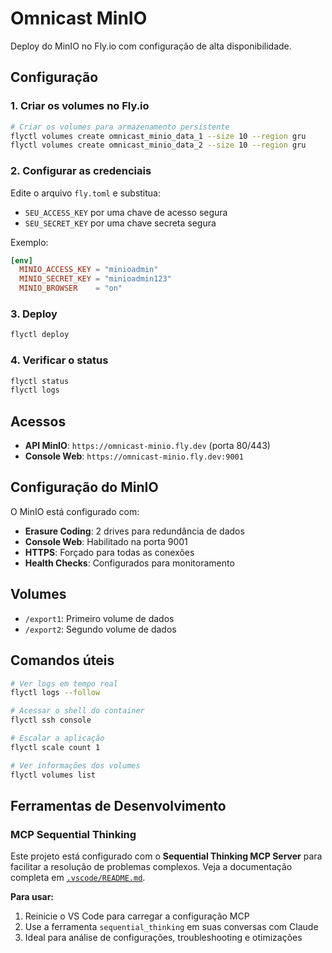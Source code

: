 # Omnicast MinIO

Deploy do MinIO no Fly.io com configuração de alta disponibilidade.

## Configuração

### 1. Criar os volumes no Fly.io

```bash
# Criar os volumes para armazenamento persistente
flyctl volumes create omnicast_minio_data_1 --size 10 --region gru
flyctl volumes create omnicast_minio_data_2 --size 10 --region gru
```

### 2. Configurar as credenciais

Edite o arquivo `fly.toml` e substitua:
- `SEU_ACCESS_KEY` por uma chave de acesso segura
- `SEU_SECRET_KEY` por uma chave secreta segura

Exemplo:
```toml
[env]
  MINIO_ACCESS_KEY = "minioadmin"
  MINIO_SECRET_KEY = "minioadmin123"
  MINIO_BROWSER    = "on"
```

### 3. Deploy

```bash
flyctl deploy
```

### 4. Verificar o status

```bash
flyctl status
flyctl logs
```

## Acessos

- **API MinIO**: `https://omnicast-minio.fly.dev` (porta 80/443)
- **Console Web**: `https://omnicast-minio.fly.dev:9001`

## Configuração do MinIO

O MinIO está configurado com:
- **Erasure Coding**: 2 drives para redundância de dados
- **Console Web**: Habilitado na porta 9001
- **HTTPS**: Forçado para todas as conexões
- **Health Checks**: Configurados para monitoramento

## Volumes

- `/export1`: Primeiro volume de dados
- `/export2`: Segundo volume de dados

## Comandos úteis

```bash
# Ver logs em tempo real
flyctl logs --follow

# Acessar o shell do container
flyctl ssh console

# Escalar a aplicação
flyctl scale count 1

# Ver informações dos volumes
flyctl volumes list
```

## Ferramentas de Desenvolvimento

### MCP Sequential Thinking

Este projeto está configurado com o **Sequential Thinking MCP Server** para facilitar a resolução de problemas complexos. Veja a documentação completa em [`.vscode/README.md`](.vscode/README.md).

**Para usar:**
1. Reinicie o VS Code para carregar a configuração MCP
2. Use a ferramenta `sequential_thinking` em suas conversas com Claude
3. Ideal para análise de configurações, troubleshooting e otimizações 